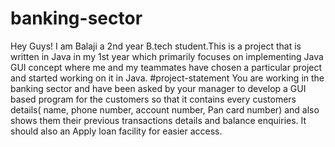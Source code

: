 # banking-sector
Hey Guys! I am Balaji a 2nd year B.tech student.This is a project that is written in Java in my 1st year which primarily focuses on implementing Java GUI concept where me and my teammates have chosen a particular project and started working on it in Java. 
#project-statement 
You are working in the banking sector and have been asked by your manager to develop a GUI based program for the customers so that it contains every customers details( name, phone number, account number, Pan card number) and also shows them their previous transactions details and balance enquiries. It should also an Apply loan facility for easier access.
